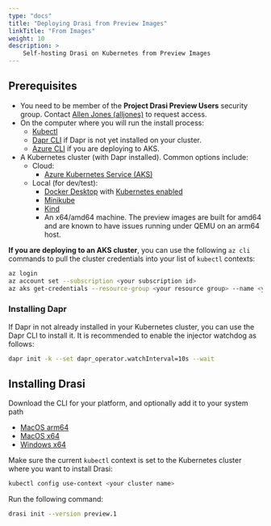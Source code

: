 ```yaml
---
type: "docs"
title: "Deploying Drasi from Preview Images"
linkTitle: "From Images"
weight: 10
description: >
    Self-hosting Drasi on Kubernetes from Preview Images
---
```


## Prerequisites

- You need to be member of the **Project Drasi Preview Users** security group. Contact [Allen Jones (alljones)](mailto:alljones@microsoft.com) to request access.
- On the computer where you will run the install process:
  - [Kubectl](https://kubernetes.io/docs/tasks/tools/)
  - [Dapr CLI](https://docs.dapr.io/getting-started/install-dapr-cli/) if Dapr is not yet installed on your cluster.
  - [Azure CLI](https://learn.microsoft.com//cli/azure/install-azure-cli) if you are deploying to AKS.
- A Kubernetes cluster (with Dapr installed). Common options include:
  - Cloud:
    - [Azure Kubernetes Service (AKS)](https://learn.microsoft.com/en-us/azure/aks/)
  - Local (for dev/test):
    - [Docker Desktop](https://www.docker.com/products/docker-desktop/) with [Kubernetes enabled](https://docs.docker.com/desktop/kubernetes/)
    - [Minikube](https://minikube.sigs.k8s.io/docs/)
    - [Kind](https://kind.sigs.k8s.io/)
    - An x64/amd64 machine.  The preview images are built for amd64 and are known to have issues running under QEMU on an arm64 host.

**If you are deploying to an AKS cluster**, you can use the following `az cli` commands to pull the cluster credentials into your list of `kubectl` contexts:

```bash
az login
az account set --subscription <your subscription id>
az aks get-credentials --resource-group <your resource group> --name <your cluster name>
```

### Installing Dapr

If Dapr in not already installed in your Kubernetes cluster, you can use the Dapr CLI to install it.  It is recommended to enable the injector watchdog as follows: 

```bash
dapr init -k --set dapr_operator.watchInterval=10s --wait
```


## Installing Drasi

Download the CLI for your platform, and optionally add it to your system path

- [MacOS arm64](https://drasi.blob.core.windows.net/installs/darwin-arm64/drasi)
- [MacOS x64](https://drasi.blob.core.windows.net/installs/darwin-amd64/drasi)
- [Windows x64](https://drasi.blob.core.windows.net/installs/windows-amd64/drasi.exe)

Make sure the current `kubectl` context is set to the Kubernetes cluster where you want to install Drasi:

```bash
kubectl config use-context <your cluster name>
```

Run the following command:

```bash
drasi init --version preview.1
```

